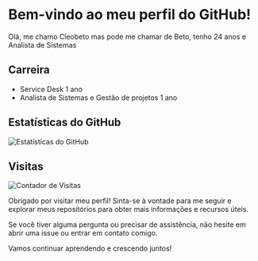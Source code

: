 # Bem-vindo ao meu perfil do GitHub!

Olá, me chamo Cleobeto mas pode me chamar de Beto, tenho 24 anos e Analista de Sistemas

## Carreira

- Service Desk 1 ano
- Analista de Sistemas e Gestão de projetos 1 ano

## Estatísticas do GitHub

![Estatísticas do GitHub](https://github-readme-stats.vercel.app/api?username=jrmesquita7&show_icons=true)


## Visitas

![Contador de Visitas](https://visitor-badge.glitch.me/badge?page_id=jrmesquita7)

Obrigado por visitar meu perfil! Sinta-se à vontade para me seguir e explorar meus repositórios para obter mais informações e recursos úteis.

Se você tiver alguma pergunta ou precisar de assistência, não hesite em abrir uma issue ou entrar em contato comigo.

Vamos continuar aprendendo e crescendo juntos!

